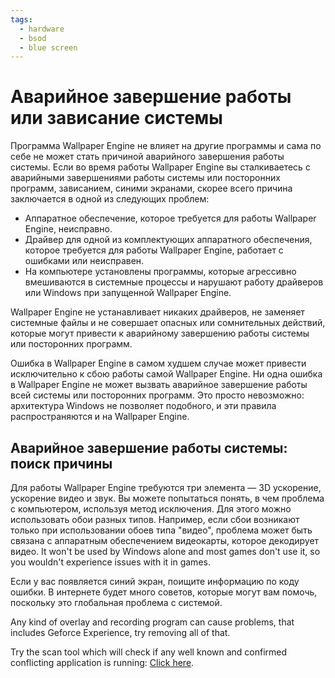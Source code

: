 ```yaml
---
tags:
  - hardware
  - bsod
  - blue screen
---
```


# Аварийное завершение работы или зависание системы
Программа Wallpaper Engine не влияет на другие программы и сама по себе не может стать причиной аварийного завершения работы системы. Если во время работы Wallpaper Engine вы сталкиваетесь с аварийными завершениями работы системы или посторонних программ, зависанием, синими экранами, скорее всего причина заключается в одной из следующих проблем:

* Аппаратное обеспечение, которое требуется для работы Wallpaper Engine, неисправно.
* Драйвер для одной из комплектующих аппаратного обеспечения, которое требуется для работы Wallpaper Engine, работает с ошибками или неисправен.
* На компьютере установлены программы, которые агрессивно вмешиваются в системные процессы и нарушают работу драйверов или Windows при запущенной Wallpaper Engine.

Wallpaper Engine не устанавливает никаких драйверов, не заменяет системные файлы и не совершает опасных или сомнительных действий, которые могут привести к аварийному завершению работы системы или посторонних программ.

Ошибка в Wallpaper Engine в самом худшем случае может привести исключительно к сбою работы самой Wallpaper Engine. Ни одна ошибка в Wallpaper Engine не может вызвать аварийное завершение работы всей системы или посторонних программ. Это просто невозможно: архитектура Windows не позволяет подобного, и эти правила распространяются и на Wallpaper Engine.

## Аварийное завершение работы системы: поиск причины
Для работы Wallpaper Engine требуются три элемента — 3D ускорение, ускорение видео и звук. Вы можете попытаться понять, в чем проблема с компьютером, используя метод исключения. Для этого можно использовать обои разных типов. Например, если сбои возникают только при использовании обоев типа "видео", проблема может быть связана с аппаратным обеспечением видеокарты, которое декодирует видео. It won't be used by Windows alone and most games don't use it, so you wouldn't experience issues with it in games.

Если у вас появляется синий экран, поищите информацию по коду ошибки. В интернете будет много советов, которые могут вам помочь, поскольку это глобальная проблема с системой.

Any kind of overlay and recording program can cause problems, that includes Geforce Experience, try removing all of that.

Try the scan tool which will check if any well known and confirmed conflicting application is running: [Click here](/debug/scantool.html).